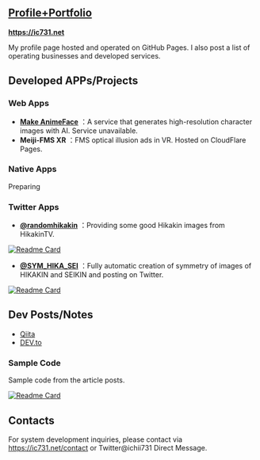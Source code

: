 ## [Profile+Portfolio](https://ic731.net/)

**https://ic731.net**

My profile page hosted and operated on GitHub Pages.
I also post a list of operating businesses and developed services.

## Developed APPs/Projects

### Web Apps

- **[Make AnimeFace](https://ai.0115765.com/makeface/)** ：A service that generates high-resolution character images with AI.
  Service unavailable.
- **Meiji-FMS XR** ：FMS optical illusion ads in VR. Hosted on CloudFlare Pages.

### Native Apps

Preparing

### Twitter Apps

- **[@randomhikakin](https://twitter.com/randomhikakin)** ：Providing some good Hikakin images from HikakinTV.

[![Readme Card](https://github-readme-stats.vercel.app/api/pin/?username=ichii731&repo=randomhikakin)](https://github.com/ichii731/randomhikakin)

- **[@SYM_HIKA_SEI](https://twitter.com/SYM_HIKA_SEI)** ：Fully automatic creation of symmetry of images of HIKAKIN and SEIKIN and posting on Twitter.

[![Readme Card](https://github-readme-stats.vercel.app/api/pin/?username=ichii731&repo=symmetry_bot)](https://github.com/ichii731/symmetry_bot)

## Dev Posts/Notes

- [Qiita](https://qiita.com/ichii731/)
- [DEV.to](https://dev.to/ichii731/)

### Sample Code

Sample code from the article posts.

[![Readme Card](https://github-readme-stats.vercel.app/api/pin/?username=ichii731&repo=php-examples)](https://github.com/ichii731/php-examples)

## Contacts

For system development inquiries, please contact via https://ic731.net/contact or Twitter@ichii731 Direct Message.
